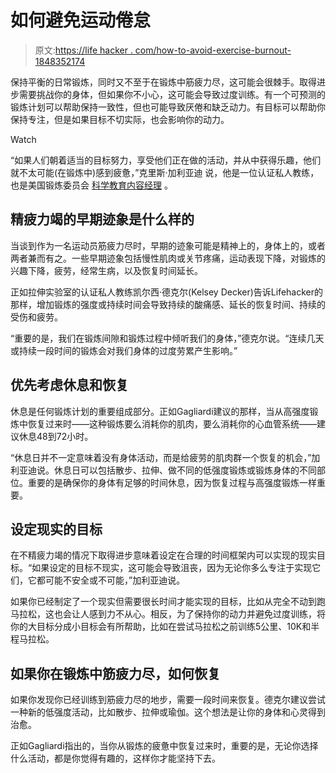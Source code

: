 # 如何避免运动倦怠

> 原文:[https://life hacker . com/how-to-avoid-exercise-burnout-1848352174](https://lifehacker.com/how-to-avoid-exercise-burnout-1848352174)

保持平衡的日常锻炼，同时又不至于在锻炼中筋疲力尽，这可能会很棘手。取得进步需要挑战你的身体，但如果你不小心，这可能会导致过度训练。有一个可预测的锻炼计划可以帮助保持一致性，但也可能导致厌倦和缺乏动力。有目标可以帮助你保持专注，但是如果目标不切实际，也会影响你的动力。

Watch

“如果人们朝着适当的目标努力，享受他们正在做的活动，并从中获得乐趣，他们就不太可能(在锻炼中)感到疲惫，”克里斯·加利亚迪 说，他是一位认证私人教练，也是美国锻炼委员会 [科学教育内容经理](https://www.acefitness.org/) 。

## **精疲力竭的早期迹象是什么样的**

当谈到作为一名运动员筋疲力尽时，早期的迹象可能是精神上的，身体上的，或者两者兼而有之。一些早期迹象包括慢性肌肉或关节疼痛，运动表现下降，对锻炼的兴趣下降，疲劳，经常生病，以及恢复时间延长。

正如拉伸实验室的认证私人教练凯尔西·德克尔(Kelsey Decker)告诉Lifehacker的那样，增加锻炼的强度或持续时间会导致持续的酸痛感、延长的恢复时间、持续的受伤和疲劳。

“重要的是，我们在锻炼间隙和锻炼过程中倾听我们的身体，”德克尔说。“连续几天或持续一段时间的锻炼会对我们身体的过度劳累产生影响。”

## **优先考虑休息和恢复**

休息是任何锻炼计划的重要组成部分。正如Gagliardi建议的那样，当从高强度锻炼中恢复过来时——这种锻炼要么消耗你的肌肉，要么消耗你的心血管系统——建议休息48到72小时。

“休息日并不一定意味着没有身体活动，而是给疲劳的肌肉群一个恢复的机会，”加利亚迪说。休息日可以包括散步、拉伸、做不同的低强度锻炼或锻炼身体的不同部位。重要的是确保你的身体有足够的时间休息，因为恢复过程与高强度锻炼一样重要。

## **设定现实的目标**

在不精疲力竭的情况下取得进步意味着设定在合理的时间框架内可以实现的现实目标。“如果设定的目标不现实，这可能会导致沮丧，因为无论你多么专注于实现它们，它都可能不安全或不可能，”加利亚迪说。

如果你已经制定了一个现实但需要很长时间才能实现的目标，比如从完全不动到跑马拉松，这也会让人感到力不从心。相反，为了保持你的动力并避免过度训练，将你的大目标分成小目标会有所帮助，比如在尝试马拉松之前训练5公里、10K和半程马拉松。

## **如果你在锻炼中筋疲力尽，如何恢复**

如果你发现你已经训练到筋疲力尽的地步，需要一段时间来恢复。德克尔建议尝试一种新的低强度活动，比如散步、拉伸或瑜伽。这个想法是让你的身体和心灵得到治愈。

正如Gagliardi指出的，当你从锻炼的疲惫中恢复过来时，重要的是，无论你选择什么活动，都是你觉得有趣的，这样你才能坚持下去。